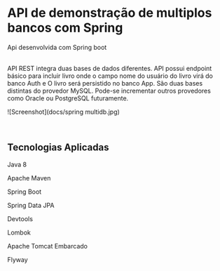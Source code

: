 <h1> API de demonstração de multiplos bancos com Spring </h1>
<p>Api desenvolvida com Spring boot</p>

<br/>
API REST integra duas bases de dados diferentes. API possui endpoint básico para incluir livro onde o campo nome do usuário do livro virá do banco Auth e 
O livro será persistido no banco App. São duas bases distintas do provedor MySQL. Pode-se incrementar outros provedores como Oracle ou PostgreSQL futuramente.

![Screenshot](docs/spring multidb.jpg)

<br/>

<h2>Tecnologias Aplicadas</h2>
<p>Java 8</p>
<p>Apache Maven</p>
<p>Spring Boot</p>
<p>Spring Data JPA</p>
<p>Devtools</p>
<p>Lombok</p>
<p>Apache Tomcat Embarcado</p>
<p>Flyway</p>

